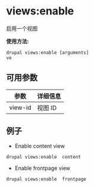# views:enable
启用一个视图

**使用方法:**
```
drupal views:enable [arguments]
ve
```

## 可用参数
参数 | 详细信息
---------|-------------
view-id | 视图 ID

## 例子
* Enable content view
```
drupal views:enable  content
```
* Enable frontpage view
```
drupal views:enable  frontpage
```
